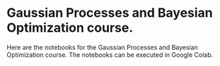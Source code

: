 # Gaussian Processes and Bayesian Optimization course.

Here are the notebooks for the Gaussian Processes and Bayesian Optimization course. The notebooks can be executed in Google Colab. 
